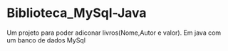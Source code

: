 # Biblioteca_MySql-Java
Um projeto para poder adiconar livros(Nome,Autor e valor). Em java com um banco de dados MySql
